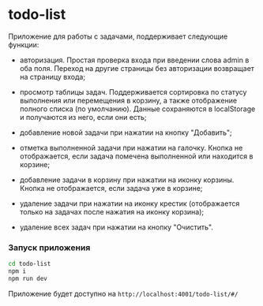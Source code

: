 # todo-list

Приложение для работы с задачами, поддерживает следующие функции:

- авторизация. Простая проверка входа при введении слова admin в оба поля. Переход на другие страницы без авторизации возвращает на страницу входа;

- просмотр таблицы задач. Поддерживается сортировка по статусу выполнения или перемещения в корзину, а также отображение полного списка (по умолчанию). Данные сохраняются в localStorage и получаются из него, если они есть;

- добавление новой задачи при нажатии на кнопку "Добавить";

- отметка выполненной задачи при нажатии на галочку. Кнопка не отображается, если задача помечена выполненной или находится в корзине;

- добавление задачи в корзину при нажатии на иконку корзины. Кнопка не отображается, если задача уже в корзине;

- удаление задачи при нажатии на иконку крестик (отображается только на задачах после нажатия на иконку корзина);
- удаление всех задач при нажатии на кнопку "Очистить".

### Запуск приложения

```bash
cd todo-list
npm i
npm run dev
```

Приложение будет доступно на `http://localhost:4001/todo-list/#/`
